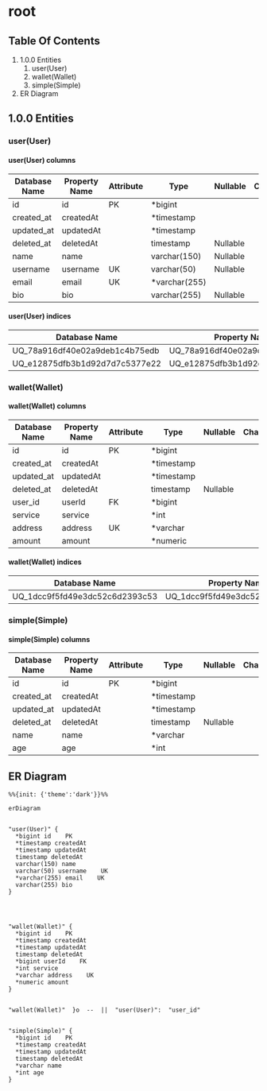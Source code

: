# root

## Table Of Contents

1. 1.0.0 Entities
   1. user(User)
   2. wallet(Wallet)
   3. simple(Simple)
2. ER Diagram

## 1.0.0 Entities

### user(User)

#### user(User) columns

| Database Name | Property Name | Attribute | Type           | Nullable | Charset | Comment |
| ------------- | ------------- | --------- | -------------- | -------- | ------- | ------- |
| id            | id            | PK        | \*bigint       |          |         |         |
| created_at    | createdAt     |           | \*timestamp    |          |         |         |
| updated_at    | updatedAt     |           | \*timestamp    |          |         |         |
| deleted_at    | deletedAt     |           | timestamp      | Nullable |         |         |
| name          | name          |           | varchar(150)   | Nullable |         |         |
| username      | username      | UK        | varchar(50)    | Nullable |         |         |
| email         | email         | UK        | \*varchar(255) |          |         |         |
| bio           | bio           |           | varchar(255)   | Nullable |         |         |

#### user(User) indices

| Database Name                  | Property Name                  | Unique | Columns |
| ------------------------------ | ------------------------------ | ------ | ------- |
| UQ_78a916df40e02a9deb1c4b75edb | UQ_78a916df40e02a9deb1c4b75edb | Unique |         |
| UQ_e12875dfb3b1d92d7d7c5377e22 | UQ_e12875dfb3b1d92d7d7c5377e22 | Unique |         |

### wallet(Wallet)

#### wallet(Wallet) columns

| Database Name | Property Name | Attribute | Type        | Nullable | Charset | Comment |
| ------------- | ------------- | --------- | ----------- | -------- | ------- | ------- |
| id            | id            | PK        | \*bigint    |          |         |         |
| created_at    | createdAt     |           | \*timestamp |          |         |         |
| updated_at    | updatedAt     |           | \*timestamp |          |         |         |
| deleted_at    | deletedAt     |           | timestamp   | Nullable |         |         |
| user_id       | userId        | FK        | \*bigint    |          |         |         |
| service       | service       |           | \*int       |          |         |         |
| address       | address       | UK        | \*varchar   |          |         |         |
| amount        | amount        |           | \*numeric   |          |         |         |

#### wallet(Wallet) indices

| Database Name                  | Property Name                  | Unique | Columns |
| ------------------------------ | ------------------------------ | ------ | ------- |
| UQ_1dcc9f5fd49e3dc52c6d2393c53 | UQ_1dcc9f5fd49e3dc52c6d2393c53 | Unique |         |

### simple(Simple)

#### simple(Simple) columns

| Database Name | Property Name | Attribute | Type        | Nullable | Charset | Comment |
| ------------- | ------------- | --------- | ----------- | -------- | ------- | ------- |
| id            | id            | PK        | \*bigint    |          |         |         |
| created_at    | createdAt     |           | \*timestamp |          |         |         |
| updated_at    | updatedAt     |           | \*timestamp |          |         |         |
| deleted_at    | deletedAt     |           | timestamp   | Nullable |         |         |
| name          | name          |           | \*varchar   |          |         |         |
| age           | age           |           | \*int       |          |         |         |

## ER Diagram

```mermaid
%%{init: {'theme':'dark'}}%%

erDiagram


"user(User)" {
  *bigint id    PK
  *timestamp createdAt
  *timestamp updatedAt
  timestamp deletedAt
  varchar(150) name
  varchar(50) username    UK
  *varchar(255) email    UK
  varchar(255) bio
}




"wallet(Wallet)" {
  *bigint id    PK
  *timestamp createdAt
  *timestamp updatedAt
  timestamp deletedAt
  *bigint userId    FK
  *int service
  *varchar address    UK
  *numeric amount
}


"wallet(Wallet)"  }o  --  ||  "user(User)":  "user_id"


"simple(Simple)" {
  *bigint id    PK
  *timestamp createdAt
  *timestamp updatedAt
  timestamp deletedAt
  *varchar name
  *int age
}



```
